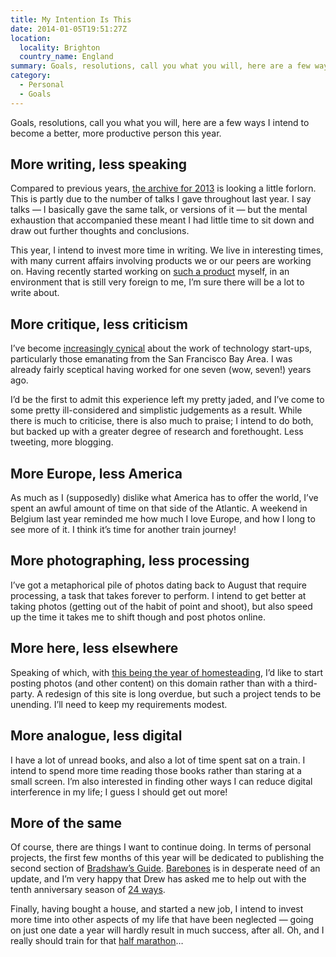 ```yaml
---
title: My Intention Is This
date: 2014-01-05T19:51:27Z
location:
  locality: Brighton
  country_name: England
summary: Goals, resolutions, call you what you will, here are a few ways I intend to become a better, more productive person this year.
category:
  - Personal
  - Goals
---
```

Goals, resolutions, call you what you will, here are a few ways I intend to become a better, more productive person this year.

## More writing, less speaking

Compared to previous years, [the archive for 2013][1] is looking a little forlorn. This is partly due to the number of talks I gave throughout last year. I say talks — I basically gave the same talk, or versions of it — but the mental exhaustion that accompanied these meant I had little time to sit down and draw out further thoughts and conclusions.

This year, I intend to invest more time in writing. We live in interesting times, with many current affairs involving products we or our peers are working on. Having recently started working on [such a product][2] myself, in an environment that is still very foreign to me, I’m sure there will be a lot to write about.

## More critique, less criticism

I’ve become [increasingly cynical][3] about the work of technology start-ups, particularly those emanating from the San Francisco Bay Area. I was already fairly sceptical having worked for one seven (wow, seven!) years ago.

I’d be the first to admit this experience left my pretty jaded, and I’ve come to some pretty ill-considered and simplistic judgements as a result. While there is much to criticise, there is also much to praise; I intend to do both, but backed up with a greater degree of research and forethought. Less tweeting, more blogging.

## More Europe, less America

As much as I (supposedly) dislike what America has to offer the world, I’ve spent an awful amount of time on that side of the Atlantic. A weekend in Belgium last year reminded me how much I love Europe, and how I long to see more of it. I think it’s time for another train journey!

## More photographing, less processing

I’ve got a metaphorical pile of photos dating back to August that require processing, a task that takes forever to perform. I intend to get better at taking photos (getting out of the habit of point and shoot), but also speed up the time it takes me to shift though and post photos online.

## More here, less elsewhere

Speaking of which, with [this being the year of homesteading][4], I’d like to start posting photos (and other content) on this domain rather than with a third-party. A redesign of this site is long overdue, but such a project tends to be unending. I’ll need to keep my requirements modest.

## More analogue, less digital

I have a lot of unread books, and also a lot of time spent sat on a train. I intend to spend more time reading those books rather than staring at a small screen. I’m also interested in finding other ways I can reduce digital interference in my life; I guess I should get out more!

## More of the same

Of course, there are things I want to continue doing. In terms of personal projects, the first few months of this year will be dedicated to publishing the second section of [Bradshaw’s Guide][5]. [Barebones][6] is in desperate need of an update, and I’m very happy that Drew has asked me to help out with the tenth anniversary season of [24 ways][7].

Finally, having bought a house, and started a new job, I intend to invest more time into other aspects of my life that have been neglected — going on just one date a year will hardly result in much success, after all. Oh, and I really should train for that [half marathon][8]…

[1]: /2013/
[2]: https://www.theguardian.com/uk
[3]: /2013/04/silicon_valley
[4]: https://frankchimero.com/blog/homesteading-2014/
[5]: https://bradshaws.guide
[6]: http://barebones.paulrobertlloyd.com
[7]: https://24ways.org
[8]: https://www.brightonhalfmarathon.com
